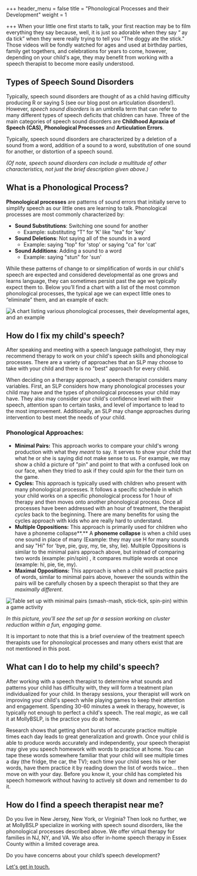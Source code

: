 +++
header_menu = false
title = "Phonological Processes and their Development"
weight = 1

+++
When your little one first starts to talk, your first reaction may be to film everything they say because, well, it is just so adorable when they say “ ay da tick” when they were really trying to tell you "The doggy ate the stick." Those videos will be fondly watched for ages and used at birthday parties, family get togethers, and celebrations for years to come, however, depending on your child's age, they may benefit from working with a speech therapist to become more easily understood.

## Types of Speech Sound Disorders

Typically, speech sound disorders are thought of as a child having difficulty producing R or saying S (see our blog post on articulation disorders!). However, _speech sound disorders_ is an umbrella term that can refer to many different types of speech deficits that children can have. Three of the main categories of speech sound disorders are **Childhood Apraxia of Speech (CAS),** **Phonological Processes** and **Articulation Errors**.

Typically, speech sound disorders are characterized by a deletion of a sound from a word, addition of a sound to a word, substitution of one sound for another, or distortion of a speech sound.

_(Of note, speech sound disorders can include a multitude of other characteristics, not just the brief description given above.)_

## What is a Phonological Process?

**Phonological processes** are patterns of sound errors that initially serve to simplify speech as our little ones are learning to talk. Phonological processes are most commonly characterized by:

* **Sound Substitutions**: Switching one sound for another
  * Example: substituting “T” for ‘K’ like "tea" for 'key'
* **Sound Deletions**: Not saying all of the sounds in a word
  * Example: saying "top" for 'stop' or saying "ca" for 'cat'
* **Sound Additions**: Adding a sound to a word
  * Example: saying "stun" for 'sun'

While these patterns of change to or simplification of words in our child's speech are expected and considered developmental as one grows and learns language, they can sometimes persist past the age we typically expect them to. Below you’ll find a chart with a list of the most common phonological processes, the typical age we can expect little ones to “eliminate” them, and an example of each:

![A chart listing various phonological processes, their developmental ages, and an example](/uploads/phono-milestones.png "Phonological Processes Milestones Chart")

## How do I fix my child's speech?

After speaking and meeting with a speech language pathologist, they may recommend therapy to work on your child's speech skills and phonological processes. There are a variety of approaches that an SLP may choose to take with your child and there is no "best" approach for every child.

When deciding on a therapy approach, a speech therapist considers many variables. First, an SLP considers how many phonological processes your child may have and the types of phonological processes your child may have. They also may consider your child's confidence level with their speech, attention span to certain tasks, and level of importance to lead to the most improvement. Additionally, an SLP may change approaches during intervention to best meet the needs of your child.

### Phonological Approaches:

* **Minimal Pairs:** This approach works to compare your child's wrong production with what they _meant_ to say. It serves to show your child that what he or she is saying did not make sense to us. For example, we may show a child a picture of "pin" and point to that with a confused look on our face, when they tried to ask if they could _spin_ for the their turn on the game.
* **Cycles:** This approach is typically used with children who present with many phonological processes. It follows a specific schedule in which your child works on a specific phonological process for 1 hour of therapy and then moves onto another phonological process. Once all processes have been addressed with an hour of treatment, the therapist _cycles_ back to the beginning. There are many benefits for using the cycles approach with kids who are really hard to understand.
* **Multiple Oppositions:** This approach is primarily used for children who have a phoneme collapse**.** A **phoneme collapse** is when a child uses one sound in place of many (Example: they may use H for many sounds and say "Hi" for 'bye, pie, guy, my, tie, shy, lie). Multiple Oppositions is similar to the minimal pairs approach above, but instead of comparing two words (example: pin/spin) , it compares multiple words at once (example: hi, pie, tie, my).
* **Maximal Oppositions:** This approach is when a child will practice pairs of words, similar to minimal pairs above, however the sounds within the pairs will be carefully chosen by a speech therapist so that they are _maximally different_.

![Table set up with minimal pairs (smash-mash, stick-tick, spin-pin) within a game activity](/uploads/minimal-pairs.png "Minimal Pairs Therapy")

_In this picture, you'll see the set up for a session working on cluster reduction within a fun, engaging game._ 

It is important to note that this is a brief overview of the treatment speech therapists use for phonological processes and many others exist that are not mentioned in this post.

## What can I do to help my child's speech?

After working with a speech therapist to determine what sounds  and patterns your child has difficulty with, they will form a treatment plan individualized for your child. In therapy sessions, your therapist will work on improving your child's speech while playing games to keep their attention and engagement. Spending 30-60 minutes a week in therapy, however, is typically not enough to perfect a child's speech. The real _magic_, as we call it at MollyBSLP, is the practice you do at home.

Research shows that getting short bursts of accurate practice multiple times each day leads to great generalization and growth. Once your child is able to produce words accurately and independently, your speech therapist may give you speech homework with words to practice at home. You can tape these words somewhere familiar that your child will see multiple times a day (the fridge, the car, the TV); each time your child sees his or her words, have them practice it by reading down the list of words twice... then move on with your day. Before you know it, your child has completed his speech homework without having to actively sit down and remember to do it.

## How do I find a speech therapist near me?

Do you live in New Jersey, New York, or Virginia? Then look no further, we at MollyBSLP specialize in working with speech sound disorders, like the phonological processes described above. We offer virtual therapy for families in NJ, NY, and VA. We also offer in-home speech therapy in Essex County within a limited coverage area.

Do you have concerns about your child’s speech development?

[Let's get in touch.](/#let-s-get-in-touch)